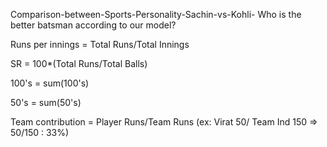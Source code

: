 Comparison-between-Sports-Personality-Sachin-vs-Kohli-
    Who is the better batsman according to our model?




  Runs per innings = Total Runs/Total Innings

  SR = 100*(Total Runs/Total Balls)
  
  
  100's = sum(100's)
  
  
  50's = sum(50's)
  
  
  Team contribution = Player Runs/Team Runs (ex: Virat 50/ Team Ind 150 => 50/150 : 33%)
